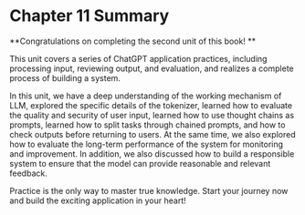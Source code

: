 # Chapter 11 Summary

**Congratulations on completing the second unit of this book! **

This unit covers a series of ChatGPT application practices, including processing input, reviewing output, and evaluation, and realizes a complete process of building a system.

In this unit, we have a deep understanding of the working mechanism of LLM, explored the specific details of the tokenizer, learned how to evaluate the quality and security of user input, learned how to use thought chains as prompts, learned how to split tasks through chained prompts, and how to check outputs before returning to users. At the same time, we also explored how to evaluate the long-term performance of the system for monitoring and improvement. In addition, we also discussed how to build a responsible system to ensure that the model can provide reasonable and relevant feedback.

Practice is the only way to master true knowledge. Start your journey now and build the exciting application in your heart!
